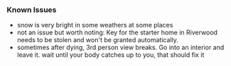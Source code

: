 ### Known Issues

- snow is very bright in some weathers at some places
- not an issue but worth noting: Key for the starter home in Riverwood needs to be stolen and won't be granted automatically.
- sometimes after dying, 3rd person view breaks. Go into an interior and leave it. wait until your body catches up to you, that should fix it


